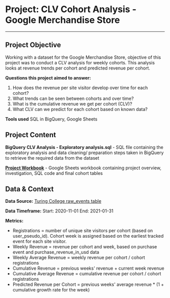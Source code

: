 # Project: CLV Cohort Analysis - Google Merchandise Store

--------------------------------------------
## Project Objective

Working with a dataset for the Google Merchandise Store, objective of this project was to conduct a CLV analysis for weekly cohorts. This analysis looks at revenue trends per cohort and predicted revenue per cohort. 

**Questions this project aimed to answer:**
1. How does the revenue per site visitor develop over time for each cohort?
2. What trends can be seen between cohorts and over time?
3. What is the cumulative revenue we get per cohort (CLV)?
4. What CLV can we predict for each cohort based on known data?

**Tools used**
SQL in BigQuery, Google Sheets


## Project Content

**BigQuery CLV Analysis - Exploratory analysis.sql** - SQL file containing the exploratory analysis and data cleaning/ preparation steps taken in BigQuery to retrieve the required data from the dataset

[**Project Workbook**](https://docs.google.com/spreadsheets/d/17Nf_o8FO7RxxSYTbe6wJ0ckLyWxJ1mKymyS5-ghZYi8/edit?usp=sharing) - Google Sheets workbook containing project overview, investigation, SQL code and final cohort tables


## Data & Context

**Data Source:** [Turing College raw_events table](https://console.cloud.google.com/bigquery?ws=!1m5!1m4!4m3!1stc-da-1!2sturing_data_analytics!3sraw_events)

**Data Timeframe:** 
Start: 2020-11-01 
End: 2021-01-31

**Metrics:**
- Registrations = number of unique site visitors per cohort (based on user_pseudo_id). Cohort week is assigned based on the earliest tracked event for each site visitor.
- Weekly Revenue = revenue per cohort and week, based on purchase event and purchase_revenue_in_usd data
- Weekly Average Revenue = weekly revenue per cohort / cohort registrations
- Cumulative Revenue = previous weeks' revenue + current week revenue
- Cumulative Average Revenue = cumulative revenue per cohort / cohort registrations
- Predicted Revenue per Cohort = previous weeks' average revenue * (1 + cumulative growth rate for the week)

